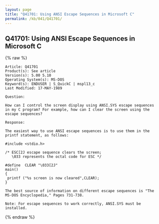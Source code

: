 ```yaml
---
layout: page
title: "Q41701: Using ANSI Escape Sequences in Microsoft C"
permalink: /kb/041/Q41701/
---
```


## Q41701: Using ANSI Escape Sequences in Microsoft C

{% raw %}

	Article: Q41701
	Product(s): See article
	Version(s): 5.00 5.10
	Operating System(s): MS-DOS
	Keyword(s): ENDUSER | S_QuickC | mspl13_c
	Last Modified: 17-MAY-1989
	
	Question:
	
	How can I control the screen display using ANSI.SYS escape sequences
	in my C program? For example, how can I clear the screen using the
	escape sequences?
	
	Response:
	
	The easiest way to use ANSI escape sequences is to use them in the
	printf statement, as follows:
	
	#include <stdio.h>
	
	/* ESC[2J escape sequence clears the screen;
	   \033 represents the octal code for ESC */
	
	#define  CLEAR "\033[2J"
	main()
	{
	 printf ("%s screen is now cleared",CLEAR);
	}
	
	The best source of information on different escape sequences is "The
	MS-DOS Encyclopedia," Pages 731-738.
	
	Note: For escape sequences to work correctly, ANSI.SYS must be
	installed.

{% endraw %}
